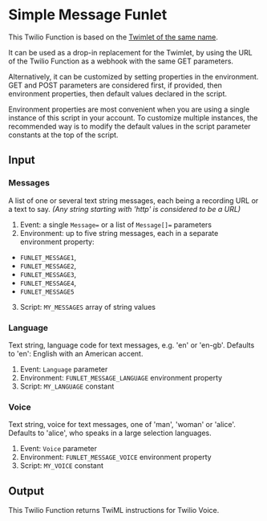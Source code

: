 # Simple Message Funlet

This Twilio Function is based on the [Twimlet of the same name][twimlet].

[twimlet]: https://www.twilio.com/labs/twimlets/message

It can be used as a drop-in replacement for the Twimlet, by using the URL
of the Twilio Function as a webhook with the same GET parameters.

Alternatively, it can be customized by setting properties in the
environment. GET and POST parameters are considered first, if provided,
then environment properties, then default values declared in the script.

Environment properties are most convenient when you are using a single
instance of this script in your account. To customize multiple instances,
the recommended way is to modify the default values in the script parameter
constants at the top of the script.

## Input

### Messages

A list of one or several text string messages,
each being a recording URL or a text to say.
*(Any string starting with 'http' is considered to be a URL)*

1. Event: a single `Message=` or a list of `Message[]=` parameters
2. Environment: up to five string messages,
  each in a separate environment property:
  - `FUNLET_MESSAGE1`,
  - `FUNLET_MESSAGE2`,
  - `FUNLET_MESSAGE3`,
  - `FUNLET_MESSAGE4`,
  - `FUNLET_MESSAGE5`
3. Script: `MY_MESSAGES` array of string values

### Language

Text string, language code for text messages, e.g. 'en' or 'en-gb'.
Defaults to 'en': English with an American accent.

1. Event: `Language` parameter
2. Environment: `FUNLET_MESSAGE_LANGUAGE` environment property
3. Script: `MY_LANGUAGE` constant

### Voice

Text string, voice for text messages, one of 'man', 'woman' or 'alice'.
Defaults to 'alice', who speaks in a large selection languages.

1. Event: `Voice` parameter
2. Environment: `FUNLET_MESSAGE_VOICE` environment property
3. Script: `MY_VOICE` constant

## Output

This Twilio Function returns TwiML instructions for Twilio Voice.
